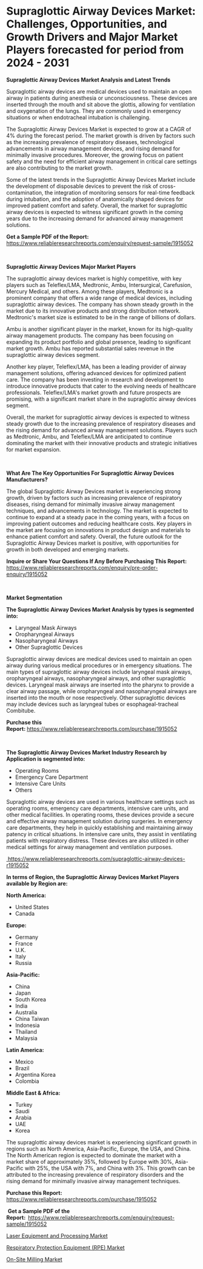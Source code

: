 <p><h1>Supraglottic Airway Devices Market: Challenges, Opportunities, and Growth Drivers and Major Market Players forecasted for period from 2024 - 2031</h1></p><p><strong>Supraglottic Airway Devices Market Analysis and Latest Trends</strong></p>
<p><p>Supraglottic airway devices are medical devices used to maintain an open airway in patients during anesthesia or unconsciousness. These devices are inserted through the mouth and sit above the glottis, allowing for ventilation and oxygenation of the lungs. They are commonly used in emergency situations or when endotracheal intubation is challenging.</p><p>The Supraglottic Airway Devices Market is expected to grow at a CAGR of 4% during the forecast period. The market growth is driven by factors such as the increasing prevalence of respiratory diseases, technological advancements in airway management devices, and rising demand for minimally invasive procedures. Moreover, the growing focus on patient safety and the need for efficient airway management in critical care settings are also contributing to the market growth.</p><p>Some of the latest trends in the Supraglottic Airway Devices Market include the development of disposable devices to prevent the risk of cross-contamination, the integration of monitoring sensors for real-time feedback during intubation, and the adoption of anatomically shaped devices for improved patient comfort and safety. Overall, the market for supraglottic airway devices is expected to witness significant growth in the coming years due to the increasing demand for advanced airway management solutions.</p></p>
<p><strong>Get a Sample PDF of the Report:&nbsp;</strong> <a href="https://www.reliableresearchreports.com/enquiry/request-sample/1915052">https://www.reliableresearchreports.com/enquiry/request-sample/1915052</a></p>
<p>&nbsp;</p>
<p><strong>Supraglottic Airway Devices Major Market Players</strong></p>
<p><p>The supraglottic airway devices market is highly competitive, with key players such as Teleflex/LMA, Medtronic, Ambu, Intersurgical, Carefusion, Mercury Medical, and others. Among these players, Medtronic is a prominent company that offers a wide range of medical devices, including supraglottic airway devices. The company has shown steady growth in the market due to its innovative products and strong distribution network. Medtronic's market size is estimated to be in the range of billions of dollars.</p><p>Ambu is another significant player in the market, known for its high-quality airway management products. The company has been focusing on expanding its product portfolio and global presence, leading to significant market growth. Ambu has reported substantial sales revenue in the supraglottic airway devices segment.</p><p>Another key player, Teleflex/LMA, has been a leading provider of airway management solutions, offering advanced devices for optimized patient care. The company has been investing in research and development to introduce innovative products that cater to the evolving needs of healthcare professionals. Teleflex/LMA's market growth and future prospects are promising, with a significant market share in the supraglottic airway devices segment.</p><p>Overall, the market for supraglottic airway devices is expected to witness steady growth due to the increasing prevalence of respiratory diseases and the rising demand for advanced airway management solutions. Players such as Medtronic, Ambu, and Teleflex/LMA are anticipated to continue dominating the market with their innovative products and strategic initiatives for market expansion.</p></p>
<p>&nbsp;</p>
<p><strong>What Are The Key Opportunities For Supraglottic Airway Devices Manufacturers?</strong></p>
<p><p>The global Supraglottic Airway Devices market is experiencing strong growth, driven by factors such as increasing prevalence of respiratory diseases, rising demand for minimally invasive airway management techniques, and advancements in technology. The market is expected to continue to expand at a steady pace in the coming years, with a focus on improving patient outcomes and reducing healthcare costs. Key players in the market are focusing on innovations in product design and materials to enhance patient comfort and safety. Overall, the future outlook for the Supraglottic Airway Devices market is positive, with opportunities for growth in both developed and emerging markets.</p></p>
<p><strong>Inquire or Share Your Questions If Any Before Purchasing This Report:</strong> <a href="https://www.reliableresearchreports.com/enquiry/pre-order-enquiry/1915052">https://www.reliableresearchreports.com/enquiry/pre-order-enquiry/1915052</a></p>
<p>&nbsp;</p>
<p><strong>Market Segmentation</strong></p>
<p><strong>The Supraglottic Airway Devices Market Analysis by types is segmented into:</strong></p>
<p><ul><li>Laryngeal Mask Airways</li><li>Oropharyngeal Airways</li><li>Nasopharyngeal Airways</li><li>Other Supraglottic Devices</li></ul></p>
<p><p>Supraglottic airway devices are medical devices used to maintain an open airway during various medical procedures or in emergency situations. The main types of supraglottic airway devices include laryngeal mask airways, oropharyngeal airways, nasopharyngeal airways, and other supraglottic devices. Laryngeal mask airways are inserted into the pharynx to provide a clear airway passage, while oropharyngeal and nasopharyngeal airways are inserted into the mouth or nose respectively. Other supraglottic devices may include devices such as laryngeal tubes or esophageal-tracheal Combitube.</p></p>
<p><strong>Purchase this Report:&nbsp;</strong><a href="https://www.reliableresearchreports.com/purchase/1915052">https://www.reliableresearchreports.com/purchase/1915052</a></p>
<p>&nbsp;</p>
<p><strong>The Supraglottic Airway Devices Market Industry Research by Application is segmented into:</strong></p>
<p><ul><li>Operating Rooms</li><li>Emergency Care Department</li><li>Intensive Care Units</li><li>Others</li></ul></p>
<p><p>Supraglottic airway devices are used in various healthcare settings such as operating rooms, emergency care departments, intensive care units, and other medical facilities. In operating rooms, these devices provide a secure and effective airway management solution during surgeries. In emergency care departments, they help in quickly establishing and maintaining airway patency in critical situations. In intensive care units, they assist in ventilating patients with respiratory distress. These devices are also utilized in other medical settings for airway management and ventilation purposes.</p></p>
<p><a href="https://www.reliableresearchreports.com/supraglottic-airway-devices-r1915052">&nbsp;https://www.reliableresearchreports.com/supraglottic-airway-devices-r1915052</a></p>
<p><strong>In terms of Region, the Supraglottic Airway Devices Market Players available by Region are:</strong></p>
<p>
    <p> <strong> North America: </strong>
        <ul>
            <li>United States</li>
            <li>Canada</li>
        </ul>
        </p> 
    <p> <strong> Europe: </strong>
        <ul>
            <li>Germany</li>
            <li>France</li>
            <li>U.K.</li>
            <li>Italy</li>
            <li>Russia</li>
        </ul>
        </p> 
    <p> <strong> Asia-Pacific: </strong>
        <ul>
            <li>China</li>
            <li>Japan</li>
            <li>South Korea</li>
            <li>India</li>
            <li>Australia</li>
            <li>China Taiwan</li>
            <li>Indonesia</li>
            <li>Thailand</li>
            <li>Malaysia</li>
        </ul>
        </p> 
    <p> <strong> Latin America: </strong>
        <ul>
            <li>Mexico</li>
            <li>Brazil</li>
            <li>Argentina Korea</li>
            <li>Colombia</li>
        </ul>
        </p> 
    <p> <strong> Middle East & Africa: </strong>
        <ul>
            <li>Turkey</li>
            <li>Saudi</li>
            <li>Arabia</li>
            <li>UAE</li>
            <li>Korea</li>
        </ul>
    </p>
    </p>
<p><p>The supraglottic airway devices market is experiencing significant growth in regions such as North America, Asia-Pacific, Europe, the USA, and China. The North American region is expected to dominate the market with a market share of approximately 35%, followed by Europe with 30%, Asia-Pacific with 25%, the USA with 7%, and China with 3%. This growth can be attributed to the increasing prevalence of respiratory disorders and the rising demand for minimally invasive airway management techniques.</p></p>
<p><strong>Purchase this Report: </strong><a href="https://www.reliableresearchreports.com/purchase/1915052">https://www.reliableresearchreports.com/purchase/1915052</a></p>
<p>&nbsp;<strong>Get a Sample PDF of the Report:&nbsp;&nbsp;</strong><a href="https://www.reliableresearchreports.com/enquiry/request-sample/1915052">https://www.reliableresearchreports.com/enquiry/request-sample/1915052</a></p>
<p><strong></strong></p>
<p><p><a href="https://github.com/jaidynmorantestelletmjzya/Market-Research-Report-List-3/blob/main/laser-equipment-and-processing-market.md">Laser Equipment and Processing Market</a></p><p><a href="https://github.com/juniordelafrance/Market-Research-Report-List-4/blob/main/respiratory-protection-equipment-rpe-market.md">Respiratory Protection Equipment (RPE) Market</a></p><p><a href="https://github.com/ruddyyedelwadw/Market-Research-Report-List-3/blob/main/on-site-milling-market.md">On-Site Milling Market</a></p></p>